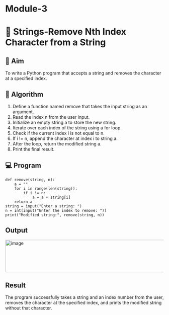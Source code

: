 # Module-3
# 🧹 Strings-Remove Nth Index Character from a String

## 🎯 Aim
To write a Python program that accepts a string and removes the character at a specified index.

## 🧠 Algorithm
1. Define a function named remove that takes the input string as an argument.
2. Read the index n from the user input.
3. Initialize an empty string a to store the new string.
4. Iterate over each index of the string using a for loop.
5. Check if the current index i is not equal to n.
6. If i != n, append the character at index i to string a.
7. After the loop, return the modified string a.
8. Print the final result.

## 💻 Program
```
def remove(string, n):
    a = ""  
    for i in range(len(string)):
        if i != n: 
            a = a + string[i]
    return a
string = input("Enter a string: ")
n = int(input("Enter the index to remove: "))
print("Modified string:", remove(string, n))
```
## Output
<img width="799" height="103" alt="image" src="https://github.com/user-attachments/assets/3e436ef5-0879-45bc-9020-d1038a7cc04a" />


## Result
The program successfully takes a string and an index number from the user, removes the character at the specified index, and prints the modified string without that character.
